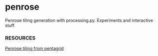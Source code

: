 # penrose
Penrose tiling generation with processing.py. Experiments and interactive stuff.

### RESOURCES

[Penrose tiling from pentagrid](http://www.ams.org/publicoutreach/feature-column/fcarc-ribbons)
